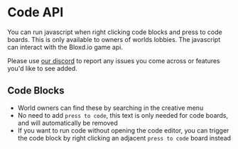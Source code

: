# Code API

You can run javascript when right clicking code blocks and press to code boards.
This is only available to owners of worlds lobbies.
The javascript can interact with the Bloxd.io game api.

Please use [our discord](https://discord.gg/vwMp5y25RX) to report any issues you come across or features you'd like to see added.

## Code Blocks

- World owners can find these by searching in the creative menu
- No need to add `press to code`, this text is only needed for code boards, and will automatically be removed
- If you want to run code without opening the code editor, you can trigger the code block by right clicking an adjacent `press to code` board instead

